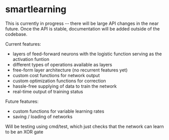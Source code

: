 # smartlearning

This is currently in progress -- there will be large API changes in the near future.
Once the API is stable, documentation will be added outside of the codebase.

Current features:
* layers of feed-forward neurons with the logistic function serving as the activation funtion
* different types of operations available as layers
* free-form layer architecture (no recurrent features yet)
* custom cost functions for network output
* custom optimization functions for correction
* hassle-free supplying of data to train the network
* real-time output of training status

Future features:
* custom functions for variable learning rates
* saving / loading of networks

Will be testing using cmd/test, which just checks that the network can learn to be an XOR gate